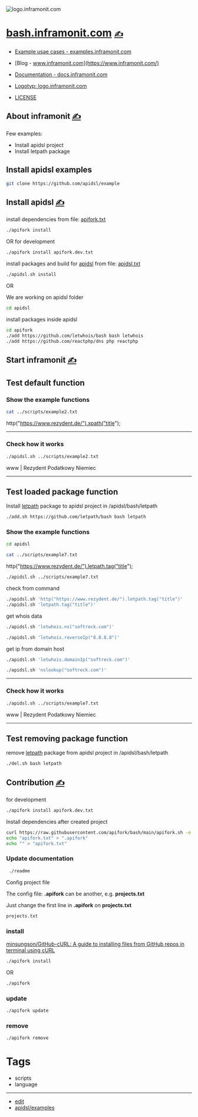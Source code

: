 
![logo.inframonit.com](https://logo.inframonit.com/1/cover.png)

# [bash.inframonit.com](https://bash.inframonit.com/) [<span style='font-size:20px;'>&#x270D;</span>](https://github.com/apidsl/examples/edit/main/DOCS/MENU.md) 

+ [Example usae cases - examples.inframonit.com](http://examples.inframonit.com)
+ [Blog - www.inframonit.com](https://www.inframonit.com/)
+ [Documentation - docs.inframonit.com](https://docs.inframonit.com/)
+ [Logotyp: logo.inframonit.com](https://logo.inframonit.com/)

+ [LICENSE](LICENSE)



## About inframonit [<span style='font-size:20px;'>&#x270D;</span>](https://github.com/apidsl/examples/edit/main/DOCS/ABOUT.md)


Few examples:
+ Install apidsl project
+ Install letpath package

## Install apidsl examples

```bash
git clone https://github.com/apidsl/example
````

## Install apidsl [<span style='font-size:20px;'>&#x270D;</span>](https://github.com/apidsl/examples/edit/main/DOCS/INSTALL.md)




install dependencies from file: [apifork.txt](apifork.txt)

```bash
./apifork install
```

OR for development
```bash
./apifork install apifork.dev.txt
```

install packages and build for [apidsl](https://github.com/apidsl/bash) from file: [apidsl.txt](apidsl.txt)

```bash
./apidsl.sh install
```


OR

We are working on apidsl folder

```bash
cd apidsl 
````

install packages inside apidsl

```bash
cd apifork
./add https://github.com/letwhois/bash bash letwhois
./add https://github.com/reactphp/dns php reactphp
```



## Start inframonit [<span style='font-size:20px;'>&#x270D;</span>](https://github.com/apidsl/examples/edit/main/DOCS/START.md)


## Test default function

### Show the example functions

```bash
cat ../scripts/example2.txt
```
http("https://www.rezydent.de/").xpath("title");

---

### Check how it works

```bash
./apidsl.sh ../scripts/example2.txt
```
www | Rezydent Podatkowy Niemiec

---

## Test loaded package function

Install [letpath](https://github.com/letpath/bash) package to apidsl project in /apidsl/bash/letpath

```bash
./add.sh https://github.com/letpath/bash bash letpath
```

### Show the example functions
```bash
cd apidsl
```
```bash
cat ../scripts/example7.txt
```
http("https://www.rezydent.de/").letpath.tag("title");
```bash
./apidsl.sh ../scripts/example7.txt
```
check from command
```bash
./apidsl.sh 'http("https://www.rezydent.de/").letpath.tag("title")'
./apidsl.sh 'letpath.tag("title")'
```

get whois data

```bash
./apidsl.sh 'letwhois.ns("softreck.com")'
```


```bash
./apidsl.sh 'letwhois.reverseIp("8.8.8.8")'
```

get ip from domain host

```bash
./apidsl.sh 'letwhois.domainIp("softreck.com")'
```

```bash
./apidsl.sh 'nslookup("softreck.com")'
```

---

### Check how it works
```bash
./apidsl.sh ../scripts/example7.txt
```
www | Rezydent Podatkowy Niemiec
    
---

## Test removing package function

remove [letpath](https://github.com/letpath/bash) package from apidsl project in /apidsl/bash/letpath

```bash
./del.sh bash letpath
```




## Contribution [<span style='font-size:20px;'>&#x270D;</span>](https://github.com/apidsl/examples/edit/main/DOCS/CONTRIBUTION.md)

for development
```bash
./apifork install apifork.dev.txt
```

Install dependencies after created project
```bash
curl https://raw.githubusercontent.com/apifork/bash/main/apifork.sh -o apifork
echo "apifork.txt" > ".apifork"
echo "" > "apifork.txt"
```

### Update documentation

```bash
 ./readme
```

Config project file

The config file: **.apifork** can be another, e.g. **projects.txt**

Just change the first line in  **.apifork** on **projects.txt**
```bash
projects.txt
```


### install

[minsungson/GitHub-cURL: A guide to installing files from GitHub repos in terminal using cURL](https://github.com/minsungson/GitHub-cURL)

```bash
./apifork install
```
OR

```bash
./apifork
```

### update

```bash
./apifork update
```


### remove

```bash
./apifork remove
```



# Tags

+ scripts
+ language

---

+ [edit](https://github.com/apidsl/examples/edit/main/README.md)
+ [apidsl/examples](https://github.com/apidsl/examples)
